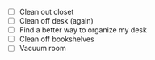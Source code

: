 - [ ] Clean out closet
- [ ] Clean off desk (again)
- [ ] Find a better way to organize my desk
- [ ] Clean off bookshelves
- [ ] Vacuum room
